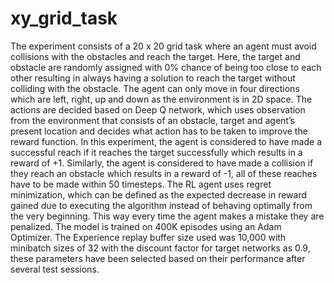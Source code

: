 # xy_grid_task

The experiment consists of a 20 x 20 grid task where an agent must avoid collisions
with the obstacles and reach the target. Here, the target and obstacle are randomly assigned
with 0% chance of being too close to each other resulting in always having a solution to
reach the target without colliding with the obstacle. The agent can only move in four
directions which are left, right, up and down as the environment is in 2D space. The actions
are decided based on Deep Q network, which uses observation from the environment that
consists of an obstacle, target and agent’s present location and decides what action has to
be taken to improve the reward function.
In this experiment, the agent is considered to have made a successful reach if it reaches
the target successfully which results in a reward of +1. Similarly, the agent is considered
to have made a collision if they reach an obstacle which results in a reward of -1, all of
these reaches have to be made within 50 timesteps. The RL agent uses regret minimization,
which can be defined as the expected decrease in reward gained due to executing the
algorithm instead of behaving optimally from the very beginning. This way every time the
agent makes a mistake they are penalized.
The model is trained on 400K episodes using an Adam Optimizer. The
Experience replay buffer size used was 10,000 with minibatch sizes of 32 with the discount
factor for target networks as 0.9, these parameters have been selected based on their
performance after several test sessions.
